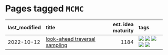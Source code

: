 # Pages tagged `MCMC`

|last_modified|title|est. idea maturity|tags
|:---|:---|---:|:---|
|2022-10-12|[look-ahead traversal sampling](../look-ahead-traversal-sampling.md)|1184|[![](https://img.shields.io/badge/tag-MCMC-ca4f5a)](../tags/MCMC.md) [![](https://img.shields.io/badge/tag-animation-b25b5)](../tags/animation.md) [![](https://img.shields.io/badge/tag-control-274569)](../tags/control.md) [![](https://img.shields.io/badge/tag-experimental-1614f8)](../tags/experimental.md) [![](https://img.shields.io/badge/tag-image_generation-6819c6)](../tags/image_generation.md)|